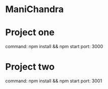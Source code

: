 # ManiChandra

# Project one
  command: npm install && npm start
  port: 3000
  
# Project two
  command: npm install && npm start
  port: 3001

